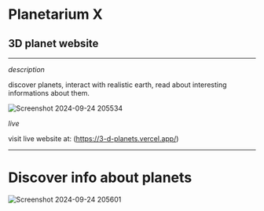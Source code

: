 # Planetarium X

## 3D planet website
--------------------------------------------------

*description*

discover planets, interact with realistic earth, read about interesting informations about them.

![Screenshot 2024-09-24 205534](https://github.com/user-attachments/assets/8b7dacbd-b9f2-45e6-ae35-cd5697bce91e)

*live*

visit live website at: (https://3-d-planets.vercel.app/)

---------------------------------------------------------
# Discover info about planets
![Screenshot 2024-09-24 205601](https://github.com/user-attachments/assets/031b80b3-f079-4f8e-aa06-fda702bc2556)
